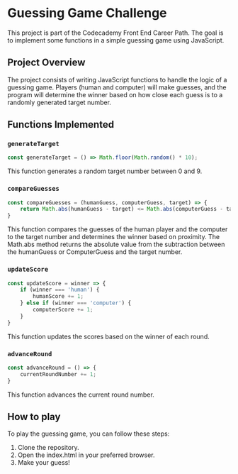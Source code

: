 # Guessing Game Challenge

This project is part of the Codecademy Front End Career Path. The goal is to implement some functions in a simple guessing game using JavaScript.

## Project Overview

The project consists of writing JavaScript functions to handle the logic of a guessing game. Players (human and computer) will make guesses, and the program will determine the winner based on how close each guess is to a randomly generated target number.

## Functions Implemented

### `generateTarget`

```javascript
const generateTarget = () => Math.floor(Math.random() * 10);
```

This function generates a random target number between 0 and 9.

### `compareGuesses`

```javascript
const compareGuesses = (humanGuess, computerGuess, target) => {
    return Math.abs(humanGuess - target) <= Math.abs(computerGuess - target);
}
```

This function compares the guesses of the human player and the computer to the target number and determines the winner based on proximity. The Math.abs method returns the absolute value from the subtraction between the humanGuess or ComputerGuess and the target number.

### `updateScore`

```javascript
const updateScore = winner => {
    if (winner === 'human') {
        humanScore += 1;
    } else if (winner === 'computer') {
        computerScore += 1;
    }
}
```

This function updates the scores based on the winner of each round.

### `advanceRound`

```javascript
const advanceRound = () => {
    currentRoundNumber += 1;
}
```

This function advances the current round number.

## How to play

To play the guessing game, you can follow these steps:

1. Clone the repository.
2. Open the index.html in your preferred browser.
3. Make your guess! 